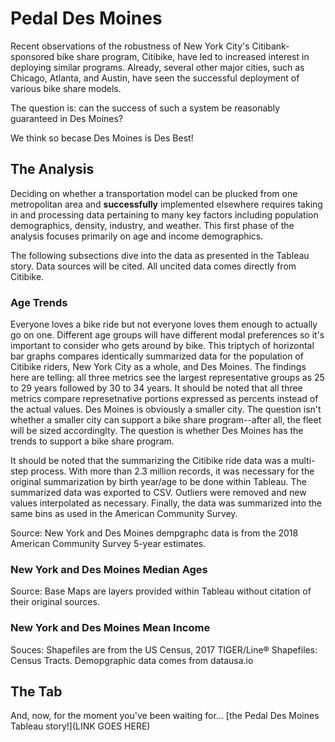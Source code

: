 # Pedal Des Moines

Recent observations of the robustness of New York City's Citibank-sponsored bike share program, Citibike, have led to increased interest in deploying similar programs. Already, several other major cities, such as Chicago, Atlanta, and Austin, have seen the successful deployment of various bike share models.

The question is: can the success of such a system be reasonably guaranteed in Des Moines?

We think so becase Des Moines is Des Best!

## The Analysis
Deciding on whether a transportation model can be plucked from one metropolitan area and **successfully** implemented elsewhere requires taking in and processing data pertaining to many key factors including population demographics, density, industry, and weather. This first phase of the analysis focuses primarily on age and income demographics.

The following subsections dive into the data as presented in the Tableau story. Data sources will be cited. All uncited data comes directly from Citibike.

### Age Trends

Everyone loves a bike ride but not everyone loves them enough to actually go on one. Different age groups will have different modal preferences so it's important to consider who gets around by bike. This triptych of horizontal bar graphs compares identically summarized data for the population of Citibike riders, New York City as a whole, and Des Moines. The findings here are telling: all three metrics see the largest representative groups as 25 to 29 years followed by 30 to 34 years. It should be noted that all three metrics compare represetnative portions expressed as percents instead of the actual values. Des Moines is obviously a smaller city. The question isn't whether a smaller city can support a bike share program--after all, the fleet will be sized accordinglty. The question is whether Des Moines has the trends to support a bike share program.

It should be noted that the summarizing the Citibike ride data was a multi-step process. With more than 2.3 million records, it was necessary for the original summarization by birth year/age to be done within Tableau. The summarized data was exported to CSV. Outliers were removed and new values interpolated as necessary. Finally, the data was summarized into the same bins as used in the American Community Survey. 

Source: New York and Des Moines dempgraphc data is from the 2018 American Community Survey 5-year estimates.

### New York and Des Moines Median Ages



Source: Base Maps are layers provided within Tableau without citation of their original sources.

### New York and Des Moines Mean Income

Souces: Shapefiles are from the US Census, 2017 TIGER/Line® Shapefiles: Census Tracts. Demopgraphic data comes from datausa.io

## The Tab
And, now, for the moment you've been waiting for... [the Pedal Des Moines Tableau story!](LINK GOES HERE)

